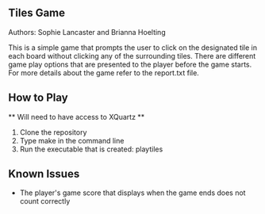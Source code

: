 ## Tiles Game

Authors: Sophie Lancaster and Brianna Hoelting

This is a simple game that prompts the user to click on the designated tile in each board without 
clicking any of the surrounding tiles. There are different game play options that are presented 
to the player before the game starts. For more details about the game refer to the report.txt file.

## How to Play

** Will need to have access to XQuartz **

1. Clone the repository
2. Type make in the command line
3. Run the executable that is created: playtiles

## Known Issues

* The player's game score that displays when the game ends does not count correctly
